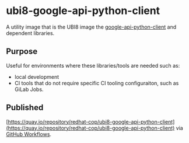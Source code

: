 # ubi8-google-api-python-client

A utility image that is the UBI8 image the [google-api-python-client](https://github.com/googleapis/google-api-python-client) and dependent libraries.

## Purpose

Useful for environments where these libraries/tools are needed such as:
* local development
* CI tools that do not require specific CI tooling configuraiton, such as GiLab Jobs.

## Published

[https://quay.io/repository/redhat-cop/ubi8-google-api-python-client](https://quay.io/repository/redhat-cop/ubi8-google-api-python-client) via [GitHub Workflows](../../.github/workflows/ubi8-google-api-python-client-publish.yaml).
